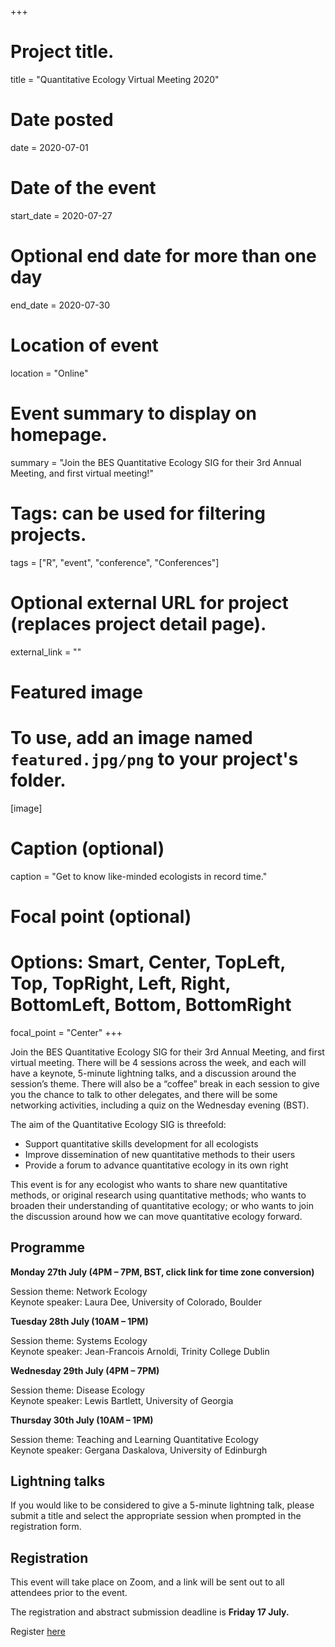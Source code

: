 +++
# Project title.
title = "Quantitative Ecology Virtual Meeting 2020"

# Date posted
date = 2020-07-01

# Date of the event
start_date = 2020-07-27

# Optional end date for more than one day
end_date = 2020-07-30

# Location of event
location = "Online"

# Event summary to display on homepage.
summary = "Join the BES Quantitative Ecology SIG for their 3rd Annual Meeting, and first virtual meeting!"

# Tags: can be used for filtering projects.
tags = ["R", "event", "conference", "Conferences"]

# Optional external URL for project (replaces project detail page).
external_link = ""

# Featured image
# To use, add an image named `featured.jpg/png` to your project's folder. 
[image]
  # Caption (optional)
  caption = "Get to know like-minded ecologists in record time." 

  # Focal point (optional)
  # Options: Smart, Center, TopLeft, Top, TopRight, Left, Right, BottomLeft, Bottom, BottomRight
  focal_point = "Center"
+++

Join the BES Quantitative Ecology SIG for their 3rd Annual Meeting, and first virtual meeting. There will be 4 sessions across the week, and each will have a keynote, 5-minute lightning talks, and a discussion around the session’s theme. There will also be a “coffee” break in each session to give you the chance to talk to other delegates, and there will be some networking activities, including a quiz on the Wednesday evening (BST).

The aim of the Quantitative Ecology SIG is threefold:

* Support quantitative skills development for all ecologists
* Improve dissemination of new quantitative methods to their users
* Provide a forum to advance quantitative ecology in its own right

This event is for any ecologist who wants to share new quantitative methods, or original research using quantitative methods; who wants to broaden their understanding of quantitative ecology; or who wants to join the discussion around how we can move quantitative ecology forward.

<h2 class="subtitle">Programme</h2>

**Monday 27th July (4PM – 7PM, BST, click link for time zone conversion)**

Session theme: Network Ecology  
Keynote speaker: Laura Dee, University of Colorado, Boulder

**Tuesday 28th July (10AM – 1PM)**

Session theme: Systems Ecology  
Keynote speaker: Jean-Francois Arnoldi, Trinity College Dublin

**Wednesday 29th July (4PM – 7PM)**

Session theme: Disease Ecology  
Keynote speaker: Lewis Bartlett, University of Georgia

**Thursday 30th July (10AM – 1PM)**

Session theme: Teaching and Learning Quantitative Ecology  
Keynote speaker: Gergana Daskalova, University of Edinburgh

<h2 class="subtitle">Lightning talks</h2>

If you would like to be considered to give a 5-minute lightning talk, please submit a title and select the appropriate session when prompted in the registration form.

<h2 class="subtitle">Registration</h2>

This event will take place on Zoom, and a link will be sent out to all attendees prior to the event. 

The registration and abstract submission deadline is **Friday 17 July.**

Register [here](https://www.eventbrite.co.uk/e/bes-quantitative-ecology-virtual-meeting-2020-tickets-109796596576)


